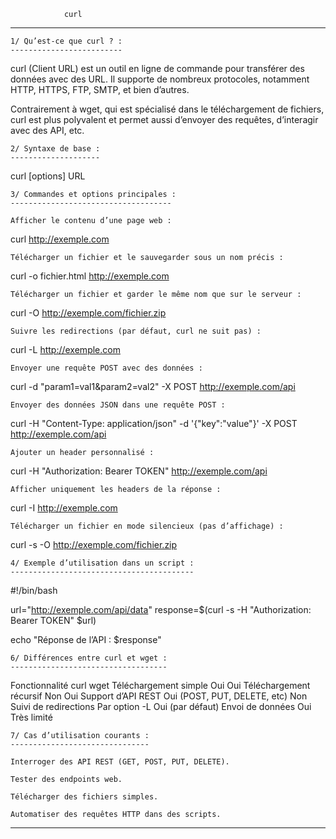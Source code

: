                 curl
******************************************************************************

    1/ Qu’est-ce que curl ? :
    -------------------------

curl (Client URL) est un outil en ligne de commande pour transférer des données avec des URL. Il supporte de nombreux protocoles, notamment HTTP, HTTPS, FTP, SMTP, et bien d’autres.

Contrairement à wget, qui est spécialisé dans le téléchargement de fichiers, curl est plus polyvalent et permet aussi d’envoyer des requêtes, d’interagir avec des API, etc.

    2/ Syntaxe de base :
    --------------------

curl [options] URL

    3/ Commandes et options principales :
    ------------------------------------

    Afficher le contenu d’une page web :

curl http://exemple.com

    Télécharger un fichier et le sauvegarder sous un nom précis :

curl -o fichier.html http://exemple.com

    Télécharger un fichier et garder le même nom que sur le serveur :

curl -O http://exemple.com/fichier.zip

    Suivre les redirections (par défaut, curl ne suit pas) :

curl -L http://exemple.com

    Envoyer une requête POST avec des données :

curl -d "param1=val1&param2=val2" -X POST http://exemple.com/api

    Envoyer des données JSON dans une requête POST :

curl -H "Content-Type: application/json" -d '{"key":"value"}' -X POST http://exemple.com/api

    Ajouter un header personnalisé :

curl -H "Authorization: Bearer TOKEN" http://exemple.com/api

    Afficher uniquement les headers de la réponse :

curl -I http://exemple.com

    Télécharger un fichier en mode silencieux (pas d’affichage) :

curl -s -O http://exemple.com/fichier.zip

    4/ Exemple d’utilisation dans un script :
    -----------------------------------------

#!/bin/bash

url="http://exemple.com/api/data"
response=$(curl -s -H "Authorization: Bearer TOKEN" $url)

echo "Réponse de l’API : $response"

    6/ Différences entre curl et wget :
    -----------------------------------

Fonctionnalité	curl	wget
Téléchargement simple	Oui	Oui
Téléchargement récursif	Non	Oui
Support d’API REST	Oui (POST, PUT, DELETE, etc)	Non
Suivi de redirections	Par option -L	Oui (par défaut)
Envoi de données	Oui	Très limité

    7/ Cas d’utilisation courants :
    -------------------------------

    Interroger des API REST (GET, POST, PUT, DELETE).

    Tester des endpoints web.

    Télécharger des fichiers simples.

    Automatiser des requêtes HTTP dans des scripts.

**********************************************************************************
